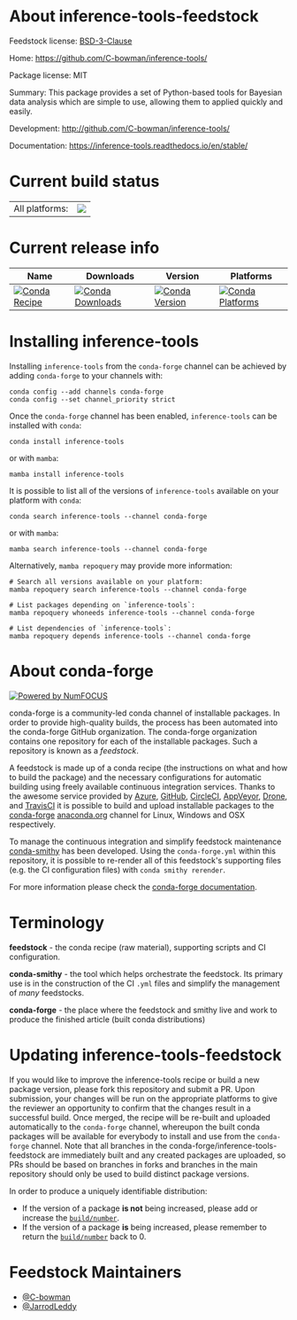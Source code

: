 About inference-tools-feedstock
===============================

Feedstock license: [BSD-3-Clause](https://github.com/conda-forge/inference-tools-feedstock/blob/main/LICENSE.txt)

Home: https://github.com/C-bowman/inference-tools/

Package license: MIT

Summary: This package provides a set of Python-based tools for Bayesian data analysis which are simple to use, allowing them to applied quickly and easily.

Development: http://github.com/C-bowman/inference-tools/

Documentation: https://inference-tools.readthedocs.io/en/stable/

Current build status
====================


<table><tr><td>All platforms:</td>
    <td>
      <a href="https://dev.azure.com/conda-forge/feedstock-builds/_build/latest?definitionId=20067&branchName=main">
        <img src="https://dev.azure.com/conda-forge/feedstock-builds/_apis/build/status/inference-tools-feedstock?branchName=main">
      </a>
    </td>
  </tr>
</table>

Current release info
====================

| Name | Downloads | Version | Platforms |
| --- | --- | --- | --- |
| [![Conda Recipe](https://img.shields.io/badge/recipe-inference--tools-green.svg)](https://anaconda.org/conda-forge/inference-tools) | [![Conda Downloads](https://img.shields.io/conda/dn/conda-forge/inference-tools.svg)](https://anaconda.org/conda-forge/inference-tools) | [![Conda Version](https://img.shields.io/conda/vn/conda-forge/inference-tools.svg)](https://anaconda.org/conda-forge/inference-tools) | [![Conda Platforms](https://img.shields.io/conda/pn/conda-forge/inference-tools.svg)](https://anaconda.org/conda-forge/inference-tools) |

Installing inference-tools
==========================

Installing `inference-tools` from the `conda-forge` channel can be achieved by adding `conda-forge` to your channels with:

```
conda config --add channels conda-forge
conda config --set channel_priority strict
```

Once the `conda-forge` channel has been enabled, `inference-tools` can be installed with `conda`:

```
conda install inference-tools
```

or with `mamba`:

```
mamba install inference-tools
```

It is possible to list all of the versions of `inference-tools` available on your platform with `conda`:

```
conda search inference-tools --channel conda-forge
```

or with `mamba`:

```
mamba search inference-tools --channel conda-forge
```

Alternatively, `mamba repoquery` may provide more information:

```
# Search all versions available on your platform:
mamba repoquery search inference-tools --channel conda-forge

# List packages depending on `inference-tools`:
mamba repoquery whoneeds inference-tools --channel conda-forge

# List dependencies of `inference-tools`:
mamba repoquery depends inference-tools --channel conda-forge
```


About conda-forge
=================

[![Powered by
NumFOCUS](https://img.shields.io/badge/powered%20by-NumFOCUS-orange.svg?style=flat&colorA=E1523D&colorB=007D8A)](https://numfocus.org)

conda-forge is a community-led conda channel of installable packages.
In order to provide high-quality builds, the process has been automated into the
conda-forge GitHub organization. The conda-forge organization contains one repository
for each of the installable packages. Such a repository is known as a *feedstock*.

A feedstock is made up of a conda recipe (the instructions on what and how to build
the package) and the necessary configurations for automatic building using freely
available continuous integration services. Thanks to the awesome service provided by
[Azure](https://azure.microsoft.com/en-us/services/devops/), [GitHub](https://github.com/),
[CircleCI](https://circleci.com/), [AppVeyor](https://www.appveyor.com/),
[Drone](https://cloud.drone.io/welcome), and [TravisCI](https://travis-ci.com/)
it is possible to build and upload installable packages to the
[conda-forge](https://anaconda.org/conda-forge) [anaconda.org](https://anaconda.org/)
channel for Linux, Windows and OSX respectively.

To manage the continuous integration and simplify feedstock maintenance
[conda-smithy](https://github.com/conda-forge/conda-smithy) has been developed.
Using the ``conda-forge.yml`` within this repository, it is possible to re-render all of
this feedstock's supporting files (e.g. the CI configuration files) with ``conda smithy rerender``.

For more information please check the [conda-forge documentation](https://conda-forge.org/docs/).

Terminology
===========

**feedstock** - the conda recipe (raw material), supporting scripts and CI configuration.

**conda-smithy** - the tool which helps orchestrate the feedstock.
                   Its primary use is in the construction of the CI ``.yml`` files
                   and simplify the management of *many* feedstocks.

**conda-forge** - the place where the feedstock and smithy live and work to
                  produce the finished article (built conda distributions)


Updating inference-tools-feedstock
==================================

If you would like to improve the inference-tools recipe or build a new
package version, please fork this repository and submit a PR. Upon submission,
your changes will be run on the appropriate platforms to give the reviewer an
opportunity to confirm that the changes result in a successful build. Once
merged, the recipe will be re-built and uploaded automatically to the
`conda-forge` channel, whereupon the built conda packages will be available for
everybody to install and use from the `conda-forge` channel.
Note that all branches in the conda-forge/inference-tools-feedstock are
immediately built and any created packages are uploaded, so PRs should be based
on branches in forks and branches in the main repository should only be used to
build distinct package versions.

In order to produce a uniquely identifiable distribution:
 * If the version of a package **is not** being increased, please add or increase
   the [``build/number``](https://docs.conda.io/projects/conda-build/en/latest/resources/define-metadata.html#build-number-and-string).
 * If the version of a package **is** being increased, please remember to return
   the [``build/number``](https://docs.conda.io/projects/conda-build/en/latest/resources/define-metadata.html#build-number-and-string)
   back to 0.

Feedstock Maintainers
=====================

* [@C-bowman](https://github.com/C-bowman/)
* [@JarrodLeddy](https://github.com/JarrodLeddy/)

